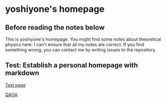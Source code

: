 # yoshiyone's homepage

## Before reading the notes below

This is yoshiyone's homepage. You might find some notes about theoretical physics here. I can't ensure that all my notes are correct. If you find something wrong, you can contact me by writing issues to the repository.

## Test: Establish a personal homepage with markdown

[Test page](Test/test1.md)

[QAOA](Research/QAOA/QAOA.md)
